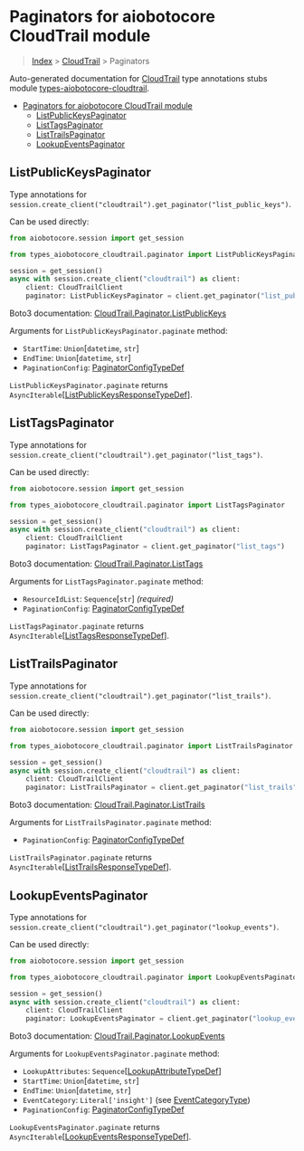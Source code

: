 <a id="paginators-for-aiobotocore-cloudtrail-module"></a>

# Paginators for aiobotocore CloudTrail module

> [Index](..) > [CloudTrail](.) > Paginators

Auto-generated documentation for
[CloudTrail](https://boto3.amazonaws.com/v1/documentation/api/latest/reference/services/cloudtrail.html#CloudTrail)
type annotations stubs module
[types-aiobotocore-cloudtrail](https://pypi.org/project/types-aiobotocore-cloudtrail/).

- [Paginators for aiobotocore CloudTrail module](#paginators-for-aiobotocore-cloudtrail-module)
  - [ListPublicKeysPaginator](#listpublickeyspaginator)
  - [ListTagsPaginator](#listtagspaginator)
  - [ListTrailsPaginator](#listtrailspaginator)
  - [LookupEventsPaginator](#lookupeventspaginator)

<a id="listpublickeyspaginator"></a>

## ListPublicKeysPaginator

Type annotations for
`session.create_client("cloudtrail").get_paginator("list_public_keys")`.

Can be used directly:

```python
from aiobotocore.session import get_session

from types_aiobotocore_cloudtrail.paginator import ListPublicKeysPaginator

session = get_session()
async with session.create_client("cloudtrail") as client:
    client: CloudTrailClient
    paginator: ListPublicKeysPaginator = client.get_paginator("list_public_keys")
```

Boto3 documentation:
[CloudTrail.Paginator.ListPublicKeys](https://boto3.amazonaws.com/v1/documentation/api/latest/reference/services/cloudtrail.html#CloudTrail.Paginator.ListPublicKeys)

Arguments for `ListPublicKeysPaginator.paginate` method:

- `StartTime`: `Union`\[`datetime`, `str`\]
- `EndTime`: `Union`\[`datetime`, `str`\]
- `PaginationConfig`:
  [PaginatorConfigTypeDef](./type_defs.md#paginatorconfigtypedef)

`ListPublicKeysPaginator.paginate` returns
`AsyncIterable`\[[ListPublicKeysResponseTypeDef](./type_defs.md#listpublickeysresponsetypedef)\].

<a id="listtagspaginator"></a>

## ListTagsPaginator

Type annotations for
`session.create_client("cloudtrail").get_paginator("list_tags")`.

Can be used directly:

```python
from aiobotocore.session import get_session

from types_aiobotocore_cloudtrail.paginator import ListTagsPaginator

session = get_session()
async with session.create_client("cloudtrail") as client:
    client: CloudTrailClient
    paginator: ListTagsPaginator = client.get_paginator("list_tags")
```

Boto3 documentation:
[CloudTrail.Paginator.ListTags](https://boto3.amazonaws.com/v1/documentation/api/latest/reference/services/cloudtrail.html#CloudTrail.Paginator.ListTags)

Arguments for `ListTagsPaginator.paginate` method:

- `ResourceIdList`: `Sequence`\[`str`\] *(required)*
- `PaginationConfig`:
  [PaginatorConfigTypeDef](./type_defs.md#paginatorconfigtypedef)

`ListTagsPaginator.paginate` returns
`AsyncIterable`\[[ListTagsResponseTypeDef](./type_defs.md#listtagsresponsetypedef)\].

<a id="listtrailspaginator"></a>

## ListTrailsPaginator

Type annotations for
`session.create_client("cloudtrail").get_paginator("list_trails")`.

Can be used directly:

```python
from aiobotocore.session import get_session

from types_aiobotocore_cloudtrail.paginator import ListTrailsPaginator

session = get_session()
async with session.create_client("cloudtrail") as client:
    client: CloudTrailClient
    paginator: ListTrailsPaginator = client.get_paginator("list_trails")
```

Boto3 documentation:
[CloudTrail.Paginator.ListTrails](https://boto3.amazonaws.com/v1/documentation/api/latest/reference/services/cloudtrail.html#CloudTrail.Paginator.ListTrails)

Arguments for `ListTrailsPaginator.paginate` method:

- `PaginationConfig`:
  [PaginatorConfigTypeDef](./type_defs.md#paginatorconfigtypedef)

`ListTrailsPaginator.paginate` returns
`AsyncIterable`\[[ListTrailsResponseTypeDef](./type_defs.md#listtrailsresponsetypedef)\].

<a id="lookupeventspaginator"></a>

## LookupEventsPaginator

Type annotations for
`session.create_client("cloudtrail").get_paginator("lookup_events")`.

Can be used directly:

```python
from aiobotocore.session import get_session

from types_aiobotocore_cloudtrail.paginator import LookupEventsPaginator

session = get_session()
async with session.create_client("cloudtrail") as client:
    client: CloudTrailClient
    paginator: LookupEventsPaginator = client.get_paginator("lookup_events")
```

Boto3 documentation:
[CloudTrail.Paginator.LookupEvents](https://boto3.amazonaws.com/v1/documentation/api/latest/reference/services/cloudtrail.html#CloudTrail.Paginator.LookupEvents)

Arguments for `LookupEventsPaginator.paginate` method:

- `LookupAttributes`:
  `Sequence`\[[LookupAttributeTypeDef](./type_defs.md#lookupattributetypedef)\]
- `StartTime`: `Union`\[`datetime`, `str`\]
- `EndTime`: `Union`\[`datetime`, `str`\]
- `EventCategory`: `Literal['insight']` (see
  [EventCategoryType](./literals.md#eventcategorytype))
- `PaginationConfig`:
  [PaginatorConfigTypeDef](./type_defs.md#paginatorconfigtypedef)

`LookupEventsPaginator.paginate` returns
`AsyncIterable`\[[LookupEventsResponseTypeDef](./type_defs.md#lookupeventsresponsetypedef)\].
